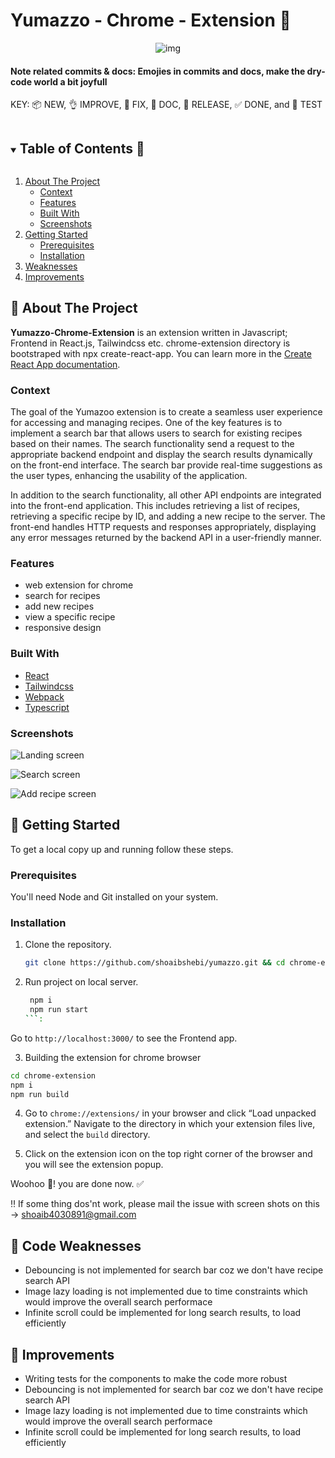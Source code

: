 # Yumazzo - Chrome - Extension 🧩

<p align="center">
  <img src="./ShowCase/0.png" alt="img">
</p>

#### Note related commits & docs: Emojies in commits and docs, make the dry-code world a bit joyfull

KEY: 📦 NEW, 👌 IMPROVE, 🐛 FIX, 📖 DOC, 🚀 RELEASE, ✅ DONE, and 🤖 TEST

<!-- TABLE OF CONTENTS -->
<details open="open">
  <summary><h2 style="display: inline-block">Table of Contents 📖</h2></summary>
  <ol>
    <li>
      <a href="#about-the-project">About The Project</a>
      <ul>
        <li><a href="#context">Context</a></li>
      </ul>
      <ul>
        <li><a href="#features">Features</a></li>
      </ul>
      <ul>
        <li><a href="#built-with">Built With</a></li>
      </ul>
      <ul>
        <li><a href="#screenshots">Screenshots</a></li>
      </ul>
    </li>
    <li>
      <a href="#getting-started">Getting Started</a>
      <ul>
        <li><a href="#prerequisites">Prerequisites</a></li>
        <li><a href="#installation">Installation</a></li>
      </ul>
    </li>
    <li><a href="#weaknesses">Weaknesses</a></li>
    <li><a href="#improvements">Improvements</a></li>
  </ol>
</details>

<!-- ABOUT THE PROJECT -->

## 🚧 About The Project

**Yumazzo-Chrome-Extension** is an extension written in Javascript; Frontend in React.js, Tailwindcss etc. chrome-extension directory is bootstraped with npx create-react-app. You can learn more in the [Create React App documentation](https://facebook.github.io/create-react-app/docs/getting-started).

### Context

The goal of the Yumazoo extension is to create a seamless user experience for accessing and managing recipes.
One of the key features is to implement a search bar that allows users to search for existing recipes based on their names. The search functionality send a request to the appropriate backend endpoint and display the search results dynamically on the front-end interface. The search bar provide real-time suggestions as the user types, enhancing the usability of the application.

In addition to the search functionality, all other API endpoints are integrated into the front-end application. This includes retrieving a list of recipes, retrieving a specific recipe by ID, and adding a new recipe to the server. The front-end handles HTTP requests and responses appropriately, displaying any error messages returned by the backend API in a user-friendly manner.

### Features

- web extension for chrome
- search for recipes
- add new recipes
- view a specific recipe
- responsive design

### Built With

- [React](https://reactjs.org/)
- [Tailwindcss](https://tailwindcss.com/)
- [Webpack](https://webpack.js.org/)
- [Typescript](https://www.typescriptlang.org/)

### Screenshots

![Landing screen](/ShowCase/1.png)

![Search screen](/ShowCase/2.png)

![Add recipe screen](/ShowCase/3.png)

<!-- GETTING STARTED -->

## 🚀 Getting Started

To get a local copy up and running follow these steps.

### Prerequisites

You'll need Node and Git installed on your system.

### Installation

1. Clone the repository.

   ```sh
   git clone https://github.com/shoaibshebi/yumazzo.git && cd chrome-extension
   ```

2. Run project on local server.

   ````sh
    npm i
    npm run start
   ```:
   ````

Go to `http://localhost:3000/` to see the Frontend app.

3. Building the extension for chrome browser

```sh
cd chrome-extension
npm i
npm run build
```

4. Go to `chrome://extensions/` in your browser and click “Load unpacked extension.” Navigate to the directory in which your extension files live, and select the `build` directory.

5. Click on the extension icon on the top right corner of the browser and you will see the extension popup.

Woohoo 🙌! you are done now. ✅

‼️ If some thing dos'nt work, please mail the issue with screen shots on this -> shoaib4030891@gmail.com

<!-- weaknesses -->

## 🐛 Code Weaknesses

- Debouncing is not implemented for search bar coz we don't have recipe search API
- Image lazy loading is not implemented due to time constraints which would improve the overall search performace
- Infinite scroll could be implemented for long search results, to load efficiently

<!-- improvements -->

## 🔧 Improvements

- Writing tests for the components to make the code more robust
- Debouncing is not implemented for search bar coz we don't have recipe search API
- Image lazy loading is not implemented due to time constraints which would improve the overall search performace
- Infinite scroll could be implemented for long search results, to load efficiently
